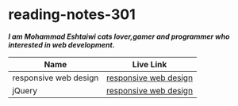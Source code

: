 # reading-notes-301

**_I am Mohammad Eshtaiwi cats lover,gamer and programmer who interested in web development._**

| Name                  |                                              Live Link                                               |
| --------------------- | :--------------------------------------------------------------------------------------------------: |
| responsive web design | [responsive web design](https://mohammad-eshtaiwi.github.io/reading-notes-301/responsive-web-design) |
| jQuery                |        [responsive web design](https://mohammad-eshtaiwi.github.io/reading-notes-301/jQuery)         |
